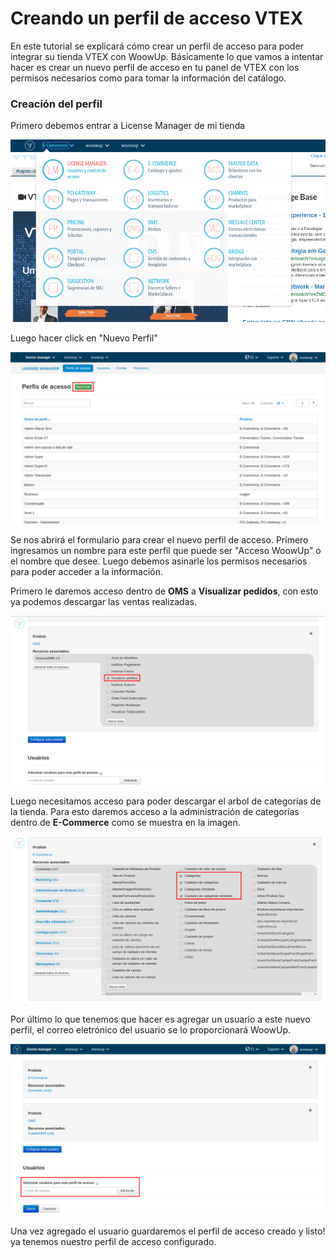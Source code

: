 # Creando un perfil de acceso VTEX

En este tutorial se explicará cómo crear un perfil de acceso para poder integrar su tienda VTEX con WoowUp. Básicamente lo que vamos a intentar hacer es crear un nuevo perfil de acceso en tu panel de VTEX con los permisos necesarios como para tomar la información del catálogo.

### Creación del perfil

Primero debemos entrar a License Manager de mi tienda

![](src/perfil_acceso_1.png)

Luego hacer click en "Nuevo Perfil"

![](src/perfil_acceso_2.png)

Se nos abrirá el formulario para crear el nuevo perfil de acceso. Primero ingresamos un nombre para este perfil que puede ser "Acceso WoowUp" o el nombre que desee. Luego debemos asinarle los permisos necesarios para poder acceder a la información.

Primero le daremos acceso dentro de **OMS** a **Visualizar pedidos**, con esto ya podemos descargar las ventas realizadas.

![](src/perfil_acceso_3.png)

Luego necesitamos acceso para poder descargar el arbol de categorías de la tienda. Para esto daremos acceso a la administración de categorías dentro de **E-Commerce** como se muestra en la imagen.

![](src/perfil_acceso_4.png)

Por último lo que tenemos que hacer es agregar un usuario a este nuevo perfil, el correo eletrónico del usuario se lo proporcionará WoowUp.

![](src/perfil_acceso_5.png)

Una vez agregado el usuario guardaremos el perfil de acceso creado y listo! ya tenemos nuestro perfil de acceso configurado.
